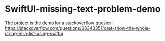 # SwiftUI-missing-text-problem-demo

The project is the demo for a stackoverflow quesion: https://stackoverflow.com/questions/68343351/cant-show-the-whole-string-in-a-list-using-swiftui
